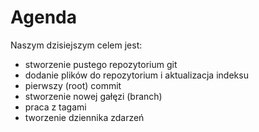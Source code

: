 # Agenda

Naszym dzisiejszym celem jest:

* stworzenie pustego repozytorium git
* dodanie plików do repozytorium i aktualizacja indeksu
* pierwszy (root) commit
* stworzenie nowej gałęzi (branch)
* praca z tagami
* tworzenie dziennika zdarzeń